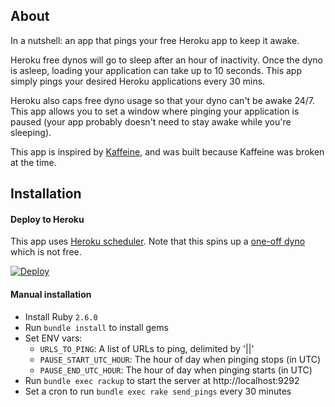 ## About

In a nutshell: an app that pings your free Heroku app to keep it awake.

Heroku free dynos will go to sleep after an hour of inactivity. Once the dyno
is asleep, loading your application can take up to 10 seconds. This app simply
pings your desired Heroku applications every 30 mins.

Heroku also caps free dyno usage so that your dyno can't be awake 24/7. This app
allows you to set a window where pinging your application is paused (your
app probably doesn't need to stay awake while you're sleeping).

This app is inspired by [Kaffeine](http://kaffeine.herokuapp.com), and was built
because Kaffeine was broken at the time.


## Installation

#### Deploy to Heroku
This app uses [Heroku scheduler](https://devcenter.heroku.com/articles/scheduler). Note
that this spins up a [one-off dyno](https://devcenter.heroku.com/articles/one-off-dynos)
which is not free.


[![Deploy](https://www.herokucdn.com/deploy/button.svg)](https://heroku.com/deploy?template=https://github.com/inoda/heroku-pinger/tree/master)

#### Manual installation
- Install Ruby `2.6.0`
- Run `bundle install` to install gems
- Set ENV vars:
  - `URLS_TO_PING`: A list of URLs to ping, delimited by '||'
  - `PAUSE_START_UTC_HOUR`: The hour of day when pinging stops (in UTC)
  - `PAUSE_END_UTC_HOUR`: The hour of day when pinging starts (in UTC)
- Run `bundle exec rackup` to start the server at http://localhost:9292
- Set a cron to run `bundle exec rake send_pings` every 30 minutes
